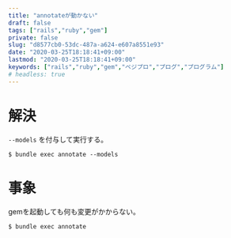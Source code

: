 ```yaml
---
title: "annotateが動かない"
draft: false
tags: ["rails","ruby","gem"]
private: false
slug: "d8577cb0-53dc-487a-a624-e607a8551e93"
date: "2020-03-25T18:18:41+09:00"
lastmod: "2020-03-25T18:18:41+09:00"
keywords: ["rails","ruby","gem","ベジプロ","プログ","プログラム"]
# headless: true
---
```


# 解決
`--models` を付与して実行する。
```
$ bundle exec annotate --models
```

# 事象
gemを起動しても何も変更がかからない。
```
$ bundle exec annotate
```
